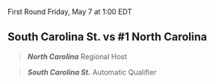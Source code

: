 First Round
Friday, May 7 at 1:00 EDT
## South Carolina St. vs #1 North Carolina

> ***North Carolina***
> Regional Host

> ***South Carolina St.***
> Automatic Qualifier